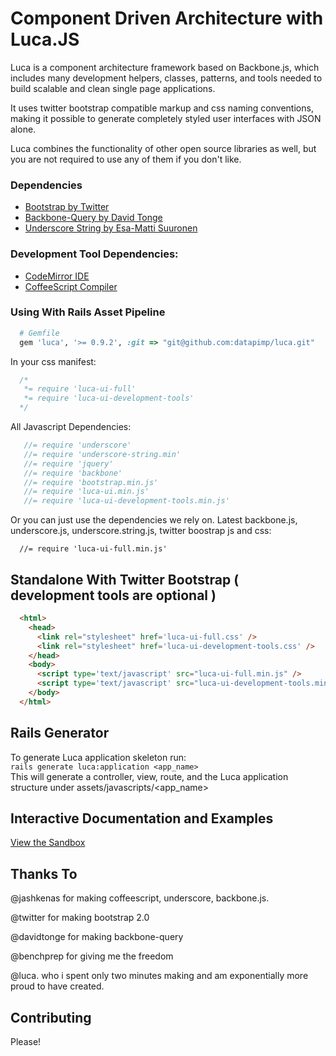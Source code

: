# Component Driven Architecture with Luca.JS

Luca is a component architecture framework based on Backbone.js, which includes
many development helpers, classes, patterns, and tools needed to build scalable
and clean single page applications.

It uses twitter bootstrap compatible markup and css naming conventions, 
making it possible to generate completely styled user interfaces with JSON alone.

Luca combines the functionality of other open source libraries as well, but you are not
required to use any of them if you don't like.

### Dependencies

- [Bootstrap by Twitter](https://twitter.github.com/bootstrap)
- [Backbone-Query by David Tonge](https://github.com/davidgtonge/backbone_query)
- [Underscore String by Esa-Matti Suuronen](https://github.com/epeli/underscore.string)

### Development Tool Dependencies:

- [CodeMirror IDE](https://codemirror.net)
- [CoffeeScript Compiler](https://coffeescript.org)


### Using With Rails Asset Pipeline

```ruby
  # Gemfile
  gem 'luca', '>= 0.9.2', :git => "git@github.com:datapimp/luca.git" 
```

In your css manifest:

```css
  /*
   *= require 'luca-ui-full'
   *= require 'luca-ui-development-tools'
  */
```

All Javascript Dependencies:

```javascript
   //= require 'underscore'
   //= require 'underscore-string.min'
   //= require 'jquery'
   //= require 'backbone'
   //= require 'bootstrap.min.js'
   //= require 'luca-ui.min.js'
   //= require 'luca-ui-development-tools.min.js'
```

Or you can just use the dependencies we rely on.  Latest backbone.js, underscore.js, underscore.string.js, twitter boostrap js and css:

```
  //= require 'luca-ui-full.min.js'
```

## Standalone With Twitter Bootstrap ( development tools are optional )
```html
  <html>
    <head>
      <link rel="stylesheet" href='luca-ui-full.css' />
      <link rel="stylesheet" href='luca-ui-development-tools.css' />
    </head>
    <body>
      <script type='text/javascript' src="luca-ui-full.min.js" /> 
      <script type='text/javascript' src="luca-ui-development-tools.min.js" /> 
    </body>
  </html>
```

## Rails Generator
To generate Luca application skeleton run:   
`rails generate luca:application <app_name>`  
This will generate a controller, view, route, and the Luca application structure under assets/javascripts/<app_name>

## Interactive Documentation and Examples

[View the Sandbox](http://datapimp.com/luca)

## Thanks To

@jashkenas for making coffeescript, underscore, backbone.js.

@twitter for making bootstrap 2.0

@davidtonge for making backbone-query

@benchprep for giving me the freedom

@luca. who i spent only two minutes making and am exponentially more proud to have created.

## Contributing

Please!